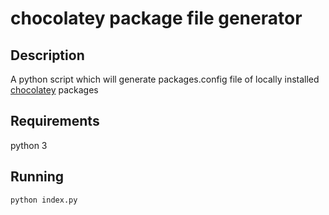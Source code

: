 # chocolatey package file generator

## Description
A python script which will generate packages.config file of locally installed [chocolatey](https://chocolatey.org) packages 

## Requirements
python 3

## Running
```
python index.py
```
